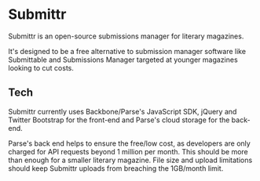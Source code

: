 Submittr
============

Submittr is an open-source submissions manager for literary magazines. 

It's designed to be a free alternative to submission manager software like Submittable and Submissions Manager targeted at younger magazines looking to cut costs.  


Tech
-----
Submittr currently uses Backbone/Parse's JavaScript SDK, jQuery and Twitter Bootstrap for the front-end and Parse's cloud storage for the back-end.

Parse's back end helps to ensure the free/low cost, as developers are only charged for API requests beyond 1 million per month. This should be more than enough for a smaller literary magazine. File size and upload limitations should keep Submittr uploads from breaching the 1GB/month limit.
